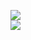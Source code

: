 [![](https://img.shields.io/badge/Made%20With-Github%20Spray-lightgrey.svg?style=for-the-badge&logo=github)](https://github.com/Annihil/github-spray#12764)  
[![](https://i.imgur.com/2DrTn0Z.gif)](https://github.com/Annihil/github-spray)